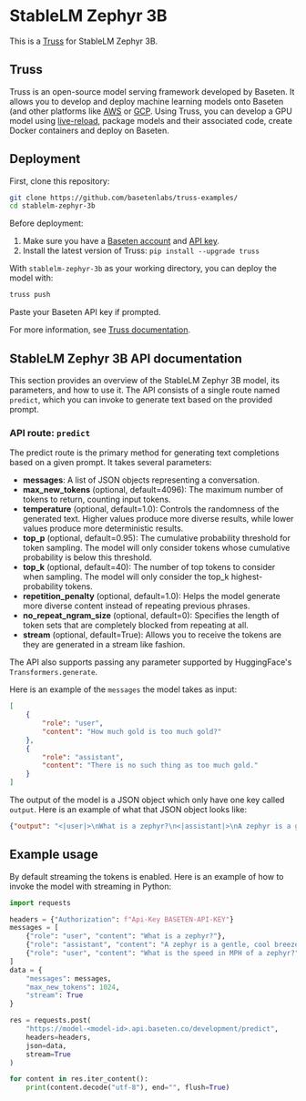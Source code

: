 # StableLM Zephyr 3B

This is a [Truss](https://truss.baseten.co/) for StableLM Zephyr 3B.

## Truss
Truss is an open-source model serving framework developed by Baseten. It allows you to develop and deploy machine learning models onto Baseten (and other platforms like [AWS](https://truss.baseten.co/deploy/aws) or [GCP](https://truss.baseten.co/deploy/gcp). Using Truss, you can develop a GPU model using [live-reload](https://baseten.co/blog/technical-deep-dive-truss-live-reload), package models and their associated code, create Docker containers and deploy on Baseten.


## Deployment

First, clone this repository:

```sh
git clone https://github.com/basetenlabs/truss-examples/
cd stablelm-zephyr-3b
```

Before deployment:

1. Make sure you have a [Baseten account](https://app.baseten.co/signup) and [API key](https://app.baseten.co/settings/account/api_keys).
2. Install the latest version of Truss: `pip install --upgrade truss`

With `stablelm-zephyr-3b` as your working directory, you can deploy the model with:

```sh
truss push
```

Paste your Baseten API key if prompted.

For more information, see [Truss documentation](https://truss.baseten.co).


## StableLM Zephyr 3B API documentation

This section provides an overview of the StableLM Zephyr 3B model, its parameters, and how to use it. The API consists of a single route named  `predict`, which you can invoke to generate text based on the provided prompt.

### API route: `predict`

The predict route is the primary method for generating text completions based on a given prompt. It takes several parameters:

- __messages__: A list of JSON objects representing a conversation.
- __max_new_tokens__ (optional, default=4096): The maximum number of tokens to return, counting input tokens.
- __temperature__ (optional, default=1.0): Controls the randomness of the generated text. Higher values produce more diverse results, while lower values produce more deterministic results.
- __top_p__ (optional, default=0.95): The cumulative probability threshold for token sampling. The model will only consider tokens whose cumulative probability is below this threshold.
- __top_k__ (optional, default=40): The number of top tokens to consider when sampling. The model will only consider the top_k highest-probability tokens.
- __repetition_penalty__ (optional, default=1.0): Helps the model generate more diverse content instead of repeating previous phrases.
- __no_repeat_ngram_size__ (optional, default=0): Specifies the length of token sets that are completely blocked from repeating at all.
- __stream__ (optional, default=True): Allows you to receive the tokens are they are generated in a stream like fashion.

The API also supports passing any parameter supported by HuggingFace's `Transformers.generate`.

Here is an example of the `messages` the model takes as input:
```json
[
    {
        "role": "user",
        "content": "How much gold is too much gold?"
    },
    {
        "role": "assistant",
        "content": "There is no such thing as too much gold."
    }
]
```

The output of the model is a JSON object which only have one key called `output`. Here is an example of what that JSON object looks like:
```json
{"output": "<|user|>\nWhat is a zephyr?\n<|assistant|>\nA zephyr is a gentle, cool breeze that usually blows from the mountains or highland regions.\n<|user|>\nWhat is the speed in MPH for a zephyr?\n<|assistant|>\n..."}
```

## Example usage

By default streaming the tokens is enabled. Here is an example of how to invoke the model with streaming in Python:
```python
import requests

headers = {"Authorization": f"Api-Key BASETEN-API-KEY"}
messages = [
    {"role": "user", "content": "What is a zephyr?"},
    {"role": "assistant", "content": "A zephyr is a gentle, cool breeze that usually blows from the mountains or highland regions."},
    {"role": "user", "content": "What is the speed in MPH of a zephyr?"},
]
data = {
    "messages": messages,
    "max_new_tokens": 1024,
    "stream": True
}

res = requests.post(
    "https://model-<model-id>.api.baseten.co/development/predict",
    headers=headers,
    json=data,
    stream=True
)

for content in res.iter_content():
    print(content.decode("utf-8"), end="", flush=True)
```
